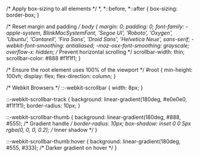 /* Apply box-sizing to all elements */
*,
*::before,
*::after {
  box-sizing: border-box;
}

/* Reset margin and padding */
body {
  margin: 0;
  padding: 0;
  font-family: -apple-system, BlinkMacSystemFont, 'Segoe UI', 'Roboto', 'Oxygen',
    'Ubuntu', 'Cantarell', 'Fira Sans', 'Droid Sans', 'Helvetica Neue', sans-serif;
  -webkit-font-smoothing: antialiased;
  -moz-osx-font-smoothing: grayscale;
  overflow-x: hidden;
  /* Prevent horizontal scrolling */
  scrollbar-width: thin;
  scrollbar-color: #888 #f1f1f1;
}

/* Ensure the root element uses 100% of the viewport */
#root {
  min-height: 100vh;
  display: flex;
  flex-direction: column;
}

/* Webkit Browsers */
::-webkit-scrollbar {
  width: 8px;
}

::-webkit-scrollbar-track {
  background: linear-gradient(180deg, #e0e0e0, #f1f1f1);
  border-radius: 10px;
}

::-webkit-scrollbar-thumb {
  background: linear-gradient(180deg, #888, #555);
  /* Gradient handle */
  border-radius: 10px;
  box-shadow: inset 0 0 5px rgba(0, 0, 0, 0.2);
  /* Inner shadow */
}

::-webkit-scrollbar-thumb:hover {
  background: linear-gradient(180deg, #555, #333);
  /* Darker gradient on hover */
}
